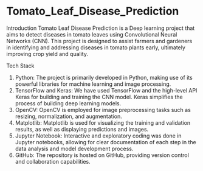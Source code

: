 # Tomato_Leaf_Disease_Prediction

Introduction
Tomato Leaf Disease Prediction is a Deep learning project that aims to detect diseases in tomato leaves using Convolutional Neural Networks (CNN). This project is designed to assist farmers and gardeners in identifying and addressing diseases in tomato plants early, ultimately improving crop yield and quality.

Tech Stack
1. Python: The project is primarily developed in Python, making use of its powerful libraries for machine learning and image processing.
2. TensorFlow and Keras: We have used TensorFlow and the high-level API Keras for building and training the CNN model. Keras simplifies the process of building deep learning models.
3. OpenCV: OpenCV is employed for image preprocessing tasks such as resizing, normalization, and augmentation.
4. Matplotlib: Matplotlib is used for visualizing the training and validation results, as well as displaying predictions and images.
5. Jupyter Notebook: Interactive and exploratory coding was done in Jupyter notebooks, allowing for clear documentation of each step in the data analysis and model development process.
6. GitHub: The repository is hosted on GitHub, providing version control and collaboration capabilities.
